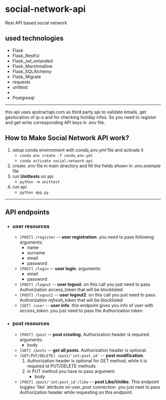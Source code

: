 # social-network-api
Rest API based social network

## used technologies
* Flask
* Flask_Restful
* Flask_jwt_extanded
* Flask_Marshmallow
* Flask_SQLAlchemy
* Flask_Migrate
* requests
* unittest
* 
* Postgresql
____
this api uses apstractapi.com as third party api to validate emails, get geolocation of ip-s and for checking holiday infos. So you need to register and get write corresponding API keys in .env file.

## How to Make Social Network API work?
1. setup conda environment with _conda_env.yml_ file and activate it
   * `conda env create -f conda_env.yml`
   * `conda activate social-network-api`
2. create _.env_ file in main directory and fill the fields shown in _.env.example_ file
3. run **Unittests** on api
   * `python -m unittest`
4. run api
   * `python app.py`

____
## API endpoints
* ### user resources
  * `[POST] /register` -- **user registration**. you need to pass following arguments:
    * name
    * surname
    * email
    * password
  * `[POST] /login` -- **user login**. arguments:
    * email
    * password
  * `[POST] /logout` -- **user logout**. on this call you just need to pass Authorization access_token that will be blocklisted
  * `[POST] /logout2` -- **user logout2**. on this call you just need to pass Authorization _refresh_token_ that will be blocklisted
  * `[GET] /user` -- **user info**. this endpoint gives you info of user with _access_token_. you just need to pass the Authorization token


* ### post resources
  * `[POST] /post` -- **post creating**. Authorization header is required. arguments:
    * body
  * `[GET] /posts` -- **get all posts**. Authorization header is optional.
  * `[GET/PUT/DELETE] /post/'int:post_id'` -- **post modification**. 
    1. Authorization header is optional for GET method, while it is required id PUT/DELETE methods
    2. in PUT method you have to pass argument:
       * body
  * `[POST] /post/'int:post_id'/like` -- **post Like/Unlike**. This endpoint toggles 'like' attribute on user_post connection. you just neet to pass Authorization header while requesting on this endpoint.
